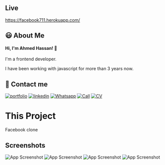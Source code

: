 ## Live

https://facebook711.herokuapp.com/


## 😃 About Me
#### Hi, I'm Ahmed Hassan! 👋
I'm a frontend developer.

I have been working with javascript for more than 3 years now.


## 🔗 Contact me
[![portfolio](https://img.shields.io/badge/my_portfolio-000?style=for-the-badge&logo=ko-fi&logoColor=white)](https://saver711.github.io/ahmedhasan/)
[![linkedin](https://img.shields.io/badge/linkedin-0A66C2?style=for-the-badge&logo=linkedin&logoColor=white)](https://www.linkedin.com/in/ahmedhasan711/)
[![Whatsapp](https://img.shields.io/badge/whatsapp-28c7e?style=for-the-badge&logo=whatsapp&logoColor=white)](https://api.whatsapp.com/send?phone=201126183678)
[![Call](https://img.shields.io/badge/+201202016965-87CEEB?style=for-the-badge&logo=phone&logoColor=white)](tel:+201202016965)
[![CV](https://img.shields.io/badge/CV-FFCCCB?style=for-the-badge&logo=cv&logoColor=white)](https://drive.google.com/uc?export=download&id=1VklUog5lWg5kzsWKcBgwifyIal4o-PjW)


# This Project
Facebook clone

## Screenshots

![App Screenshot](https://res.cloudinary.com/dchgmm8wb/image/upload/v1660319482/facebook711/2022-08-12_17h49_40.png)
![App Screenshot](https://res.cloudinary.com/dchgmm8wb/image/upload/v1660319482/facebook711/2022-08-12_17h51_00.png)
![App Screenshot](https://res.cloudinary.com/dchgmm8wb/image/upload/v1660319486/facebook711/2022-08-12_17h50_09.png)
![App Screenshot](https://res.cloudinary.com/dchgmm8wb/image/upload/v1660319487/facebook711/2022-08-12_17h50_17.png)